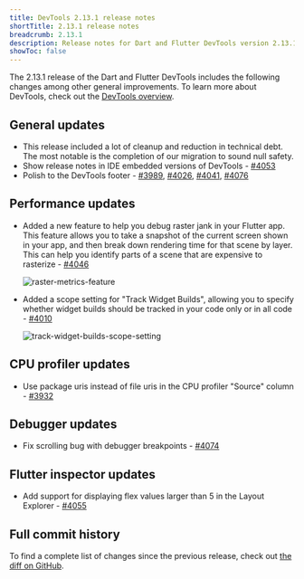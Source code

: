 ```yaml
---
title: DevTools 2.13.1 release notes
shortTitle: 2.13.1 release notes
breadcrumb: 2.13.1
description: Release notes for Dart and Flutter DevTools version 2.13.1.
showToc: false
---
```


The 2.13.1 release of the Dart and Flutter DevTools
includes the following changes among other general improvements.
To learn more about DevTools, check out the
[DevTools overview](https://docs.flutter.dev/tools/devtools).

## General updates

* This release included a lot of cleanup and reduction in technical debt.
  The most notable is the completion of our migration to sound null safety.
* Show release notes in IDE embedded versions of DevTools -
  [#4053](https://github.com/flutter/devtools/pull/4053)
* Polish to the DevTools footer -
  [#3989](https://github.com/flutter/devtools/pull/3989),
  [#4026](https://github.com/flutter/devtools/pull/4026),
  [#4041](https://github.com/flutter/devtools/pull/4041),
  [#4076](https://github.com/flutter/devtools/pull/4076)

## Performance updates

* Added a new feature to help you debug raster jank in your Flutter app.
  This feature allows you to take a snapshot of the
  current screen shown in your app, and then
  break down rendering time for that scene by layer.
  This can help you identify parts of a scene that are expensive to rasterize -
  [#4046](https://github.com/flutter/devtools/pull/4046)

  ![raster-metrics-feature](/assets/images/docs/tools/devtools/release-notes/images-2.13.1/image1.png "raster metrics feature")

* Added a scope setting for "Track Widget Builds", allowing
  you to specify whether widget builds should be tracked in
  your code only or in all code -
  [#4010](https://github.com/flutter/devtools/pull/4010)

  ![track-widget-builds-scope-setting](/assets/images/docs/tools/devtools/release-notes/images-2.13.1/image2.png "track widget builds scope setting")

## CPU profiler updates

* Use package uris instead of file uris in the CPU profiler "Source" column -
  [#3932](https://github.com/flutter/devtools/pull/3932)

## Debugger updates

* Fix scrolling bug with debugger breakpoints -
  [#4074](https://github.com/flutter/devtools/pull/4074)

## Flutter inspector updates

* Add support for displaying flex values larger than 5 in the Layout Explorer -
  [#4055](https://github.com/flutter/devtools/pull/4055)

## Full commit history

To find a complete list of changes since the previous release,
check out
[the diff on GitHub](https://github.com/flutter/devtools/compare/v2.12.2...v2.13.1).
